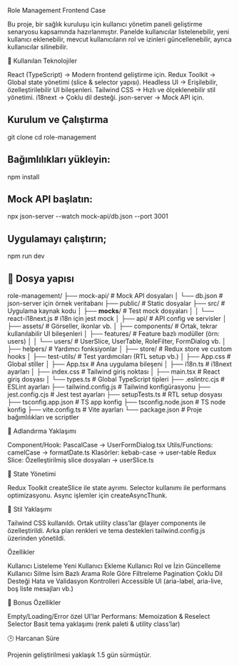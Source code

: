 Role Management Frontend Case

Bu proje, bir sağlık kuruluşu için kullanıcı yönetim paneli geliştirme senaryosu kapsamında hazırlanmıştır.
Panelde kullanıcılar listelenebilir, yeni kullanıcı eklenebilir, mevcut kullanıcıların rol ve izinleri güncellenebilir, ayrıca kullanıcılar silinebilir.

🚀 Kullanılan Teknolojiler

React (TypeScript) → Modern frontend geliştirme için.
Redux Toolkit → Global state yönetimi (slice & selector yapısı).
Headless UI → Erişilebilir, özelleştirilebilir UI bileşenleri.
Tailwind CSS → Hızlı ve ölçeklenebilir stil yönetimi.
i18next → Çoklu dil desteği.
json-server → Mock API için.

## Kurulum ve Çalıştırma
git clone <repo-url>
cd role-management

## Bağımlılıkları yükleyin:
npm install

## Mock API başlatın:
npx json-server --watch mock-api/db.json --port 3001

## Uygulamayı çalıştırın;
npm run dev

## 📂 Dosya yapısı
role-management/
├── mock-api/                 # Mock API dosyaları
│   └── db.json               # json-server için örnek veritabanı
├── public/                   # Static dosyalar
├── src/                      # Uygulama kaynak kodu
│   ├── __mocks__/            # Test mock dosyaları
│   │   └── react-i18next.js  # i18n için jest mock
│   ├── api/                  # API config ve servisler
│   ├── assets/               # Görseller, ikonlar vb.
│   ├── components/           # Ortak, tekrar kullanılabilir UI bileşenleri
│   ├── features/             # Feature bazlı modüller (örn: users)
│   │   └── users/            # UserSlice, UserTable, RoleFilter, FormDialog vb.
│   ├── helpers/              # Yardımcı fonksiyonlar
│   ├── store/                # Redux store ve custom hooks
│   ├── test-utils/           # Test yardımcıları (RTL setup vb.)
│   ├── App.css               # Global stiller
│   ├── App.tsx               # Ana uygulama bileşeni
│   ├── i18n.ts               # i18next ayarları
│   ├── index.css             # Tailwind giriş noktası
│   ├── main.tsx              # React giriş dosyası
│   └── types.ts              # Global TypeScript tipleri
├── .eslintrc.cjs             # ESLint ayarları
├── tailwind.config.js        # Tailwind konfigürasyonu
├── jest.config.cjs           # Jest test ayarları
├── setupTests.ts             # RTL setup dosyası
├── tsconfig.app.json         # TS app konfig
├── tsconfig.node.json        # TS node konfig
├── vite.config.ts            # Vite ayarları
└── package.json              # Proje bağımlılıkları ve scriptler



📌 Adlandırma Yaklaşımı

Component/Hook: PascalCase → UserFormDialog.tsx
Utils/Functions: camelCase → formatDate.ts
Klasörler: kebab-case → user-table
Redux Slice: Özelleştirilmiş slice dosyaları → userSlice.ts

📌 State Yönetimi

Redux Toolkit createSlice ile state ayrımı.
Selector kullanımı ile performans optimizasyonu.
Async işlemler için createAsyncThunk.

📌 Stil Yaklaşımı

Tailwind CSS kullanıldı.
Ortak utility class’lar @layer components ile özelleştirildi.
Arka plan renkleri ve tema destekleri tailwind.config.js üzerinden yönetildi.

Özellikler

Kullanıcı Listeleme
Yeni Kullanıcı Ekleme
Kullanıcı Rol ve İzin Güncelleme
Kullanıcı Silme
İsim Bazlı Arama
Role Göre Filtreleme
Pagination
Çoklu Dil Desteği
Hata ve Validasyon Kontrolleri
Accessible UI (aria-label, aria-live, boş liste mesajları vb.)

🎨 Bonus Özellikler

Empty/Loading/Error özel UI’lar
Performans: Memoization & Reselect Selector
Basit tema yaklaşımı (renk paleti & utility class’lar)

🕒 Harcanan Süre

Projenin geliştirilmesi yaklaşık 1.5 gün sürmüştür.
